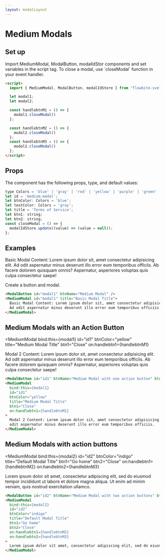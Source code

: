 ```yaml
---
layout: modalLayout
---
```


<script>
  import { MediumModal, ModalButton }from '$lib/index';

  let modal1;
  let modal2;

  const handlebtnM1 = () => {
    modal1.closeModal()
  };

  const handlebtnM2 = () => {
    modal2.closeModal()
  };
  const handlebtnM3 = () => {
    modal2.closeModal()
  };
</script>


<h1 class="text-3xl w-full dark:text-white py-8">Medium Modals</h1>

<h2 class="text-2xl w-full dark:text-white py-8">Set up</h2>

<p class="dark:text-white py-4 text-lg">Import MediumModal, ModalButton, modalIdStor components and set variables in the script tag. To close a modal, use `closeModal` function in your event handler.</p>

```html
<script>
  import { MediumModal, ModalButton, modalIdStore } from "flowbite-svelte";

  let modal1;
  let modal2;

  const handlebtnM1 = () => {
    modal1.closeModal()
  };

  const handlebtnM2 = () => {
    modal2.closeModal()
  };
  const handlebtnM3 = () => {
    modal2.closeModal()
  };
</script>
```

<h2 class="text-2xl w-full dark:text-white py-8">Props</h2>

<p class="dark:text-white py-4 text-lg">The component has the following props, type, and default values:</p>

```js
type Colors = 'blue' | 'gray' | 'red' | 'yellow' | 'purple' | 'green' | 'indigo' | 'pink';
let id = 'medium-modal';
let btnColor: Colors = 'blue';
let textColor: Colors = 'gray';
let title = 'Terms of Service';
let btn1: string;
let btn2: string;
const closeModal = () => {
  modalIdStore.update((value) => (value = null));
};
```

<h2 class="text-2xl w-full dark:text-white py-8">Examples</h2>

<div class="container flex flex-wrap justify-center rounded-xl mx-auto bg-gradient-to-r bg-white dark:bg-gray-900 border border-gray-200 dark:border-gray-700 p-2 sm:p-6">
  <ModalButton id="modal1" btnName="Medium Modal" />
</div>

<MediumModal id="modal1" title="Basic Modal Title">
  Basic Modal Content: Lorem ipsum dolor sit, amet consectetur adipisicing
  elit. Ad odit aspernatur minus deserunt illo error eum temporibus officiis.
  Ab facere dolorem quisquam omnis? Aspernatur, asperiores voluptas quis culpa
  consectetur saepe!
</MediumModal>

<p class="dark:text-white py-4 text-lg"> Create a button and modal.</p>

```html
<ModalButton id="modal1" btnName="Medium Modal" />
<MediumModal id="modal1" title="Basic Modal Title">
  Basic Modal Content: Lorem ipsum dolor sit, amet consectetur adipisicing elit.
  Ad odit aspernatur minus deserunt illo error eum temporibus officiis. 
</MediumModal>
```

<h2 class="text-2xl w-full dark:text-white py-8">Medium Modals with an Action Button</h2>

<div class="container flex flex-wrap justify-center rounded-xl mx-auto bg-gradient-to-r bg-white dark:bg-gray-900 border border-gray-200 dark:border-gray-700 p-2 sm:p-6">
  <ModalButton id="id1" btnName="Medium Modal with one action button" btnColor="gray" />
</div>

<MediumModal
  bind:this={modal1}
  id="id1"
  btnColor="yellow"
  title="Medium Modal Title"
  btn1="Close"
  on:handlebtn1={handlebtnM1}
>
  Modal 2 Content: Lorem ipsum dolor sit, amet consectetur adipisicing elit.
  Ad odit aspernatur minus deserunt illo error eum temporibus officiis. Ab
  facere dolorem quisquam omnis? Aspernatur, asperiores voluptas quis culpa
  consectetur saepe!
</MediumModal>

```html
<ModalButton id="id1" btnName="Medium Modal with one action button" btnColor="gray" />
<MediumModal
  bind:this={modal1}
  id="id1"
  btnColor="yellow"
  title="Medium Modal Title"
  btn1="Close"
  on:handlebtn1={handlebtnM1}
>
  Modal 2 Content: Lorem ipsum dolor sit, amet consectetur adipisicing elit. Ad
  odit aspernatur minus deserunt illo error eum temporibus officiis. 
</MediumModal>
```

<h2 class="text-2xl w-full dark:text-white py-8">Medium Modals with action buttons</h2>

<div class="container flex flex-wrap justify-center rounded-xl mx-auto bg-gradient-to-r bg-white dark:bg-gray-900 border border-gray-200 dark:border-gray-700 p-2 sm:p-6">
  <ModalButton id="id2" btnName="Medium Modal with two action buttons" btnColor="blue" />
</div>

<MediumModal
  bind:this={modal2}
  id="id2"
  btnColor="indigo"
  title="Default Modal Title"
  btn1="Go home"
  btn2="Close"
  on:handlebtn1={handlebtnM2}
  on:handlebtn2={handlebtnM3}
>
  Lorem ipsum dolor sit amet, consectetur adipiscing elit, sed do eiusmod
  tempor incididunt ut labore et dolore magna aliqua. Ut enim ad minim veniam,
  quis nostrud exercitation ullamco.
</MediumModal>


```html
<ModalButton id="id2" btnName="Medium Modal with two action buttons" btnColor="blue" />
<MediumModal
  bind:this={modal2}
  id="id2"
  btnColor="indigo"
  title="Default Modal Title"
  btn1="Go home"
  btn2="Close"
  on:handlebtn1={handlebtnM2}
  on:handlebtn2={handlebtnM3}
>
  Lorem ipsum dolor sit amet, consectetur adipiscing elit, sed do eiusmod tempor.
</MediumModal>
```
